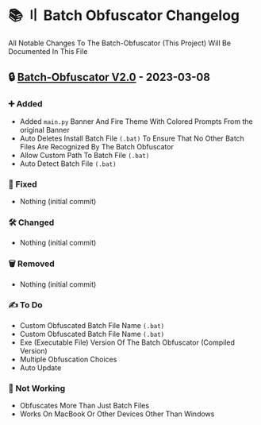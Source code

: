 # 📚 〢 Batch Obfuscator Changelog

All Notable Changes To The Batch-Obfuscator (This Project) Will Be Documented In This File


## 🔒 [Batch-Obfuscator V2.0](https://github.com/DevBubba/Batch-Obfuscator) - 2023-03-08


### ➕ Added

- Added `main.py` Banner And Fire Theme With Colored Prompts From the original Banner
- Auto Deletes Install Batch File `(.bat)` To Ensure That No Other Batch Files Are Recognized By The Batch Obfuscator
- Allow Custom Path To Batch File `(.bat)`
- Auto Detect Batch File `(.bat)`


### 🔨 Fixed

- Nothing (initial commit)


### 🛠️ Changed

- Nothing (initial commit)


### 🗑️ Removed

- Nothing (initial commit)


### ✍️ To Do

- Custom Obfuscated Batch File Name `(.bat)`
- Custom Obfuscated Batch File Name `(.bat)`
- Exe (Executable File) Version Of The Batch Obfuscator (Compiled Version)
- Multiple Obfuscation Choices
- Auto Update

### 🚫 Not Working

- Obfuscates More Than Just Batch Files
- Works On MacBook Or Other Devices Other Than Windows
